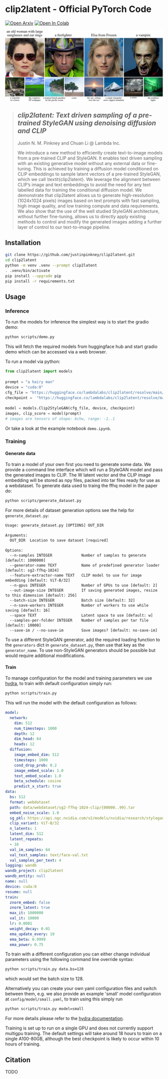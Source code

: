 # clip2latent - Official PyTorch Code

[![Open Arxiv](https://img.shields.io/badge/arXiv-tbc.tbc-b31b1b.svg)](TODO)
[![Open In Colab](https://colab.research.google.com/assets/colab-badge.svg)](https://colab.research.google.com/github/justinpinkney/clip2latent/blob/main/demo.ipynb)

![](images/headline-large.jpeg)

> ## _clip2latent: Text driven sampling of a pre-trained StyleGAN using denoising diffusion and CLIP_
>
> Justin N. M. Pinkney and Chuan Li
> @ Lambda Inc.
>
> We introduce a new method to efficiently create text-to-image models from a pre-trained CLIP and StyleGAN. It enables text driven sampling with an existing generative model without any external data or fine-tuning. This is achieved by training a diffusion model conditioned on CLIP embeddings to sample latent vectors of a pre-trained StyleGAN, which we call \textit{clip2latent}. We leverage the alignment between CLIP’s image and text embeddings to avoid the need for any text labelled data for training the conditional diffusion model. We demonstrate that clip2latent allows us to generate high-resolution (1024x1024 pixels) images based on text prompts with fast sampling, high image quality, and low training compute and data requirements. We also show that the use of the well studied StyleGAN architecture, without further fine-tuning, allows us to directly apply existing methods to control and modify the generated images adding a further layer of control to our text-to-image pipeline.


## Installation

```bash
git clone https://github.com/justinpinkney/clip2latent.git
cd clip2latent
python -m venv .venv --prompt clip2latent
. .venv/bin/activate
pip install --upgrade pip
pip install -r requirements.txt
```

## Usage

### Inference

To run the models for inference the simplest way is to start the gradio demo:

```bash
python scripts/demo.py
```

This will fetch the required models from huggingface hub and start gradio demo which can be accessed via a web browser.

To run a model via python:

```python
from clip2latent import models

prompt = "a hairy man"
device = "cuda:0"
cfg_file = "https://huggingface.co/lambdalabs/clip2latent/resolve/main/ffhq-sg2-510.yaml"
checkpoint =  "https://huggingface.co/lambdalabs/clip2latent/resolve/main/ffhq-sg2-510.ckpt"

model = models.Clip2StyleGAN(cfg_file, device, checkpoint)
images, clip_score = model(prompt)
# images are tensors of shape: bchw, range: -1..1
```

Or take a look at the example notebook `demo.ipynb`.

### Training

#### Generate data

To train a model of your own first you need to generate some data. We provide a command line interface which will run a StyleGAN model and pass the generated images to CLIP. The W latent vector and the CLIP image embedding will be stored as npy files, packed into tar files ready for use as a webdataset. To generate data used to traing the ffhq model in the paper do:

```bash
python scripts/generate_dataset.py
```

For more details of dataset generation options see the help for `generate_dataset.py`:

```
Usage: generate_dataset.py [OPTIONS] OUT_DIR

Arguments:
  OUT_DIR  Location to save dataset [required]

Options:
  --n-samples INTEGER             Number of samples to generate [default: 1000000]
  --generator-name TEXT           Name of predefined generator loader [default: sg2-ffhq-1024]
  --feature-extractor-name TEXT   CLIP model to use for image embedding [default: ViT-B/32]
  --n-gpus INTEGER                Number of GPUs to use [default: 2]
  --out-image-size INTEGER        If saving generated images, resize to this dimension [default: 256]
  --batch-size INTEGER            Batch size [default: 32]
  --n-save-workers INTEGER        Number of workers to use while saving [default: 16]
  --space TEXT                    Latent space to use [default: w]
  --samples-per-folder INTEGER    Number of samples per tar file [default: 10000]
  --save-im / --no-save-im        Save images? [default: no-save-im]
```

To use a different StyleGAN generator, add the required loading function to the `generators` dict in `generate_dataset.py`, then use that key as the `generator_name`. To use non-StyleGAN generators should be possible but would require additional modifications.

#### Train

To manage configuration for the model and training parameters we use [hydra](https://hydra.cc/), to train with default configuration simply run:

```bash
python scripts/train.py
```

This will run the model with the default configuration as follows:

```yaml
model:
  network:
    dim: 512
    num_timesteps: 1000
    depth: 12
    dim_head: 64
    heads: 12
  diffusion:
    image_embed_dim: 512
    timesteps: 1000
    cond_drop_prob: 0.2
    image_embed_scale: 1.0
    text_embed_scale: 1.0
    beta_schedule: cosine
    predict_x_start: true
data:
  bs: 512
  format: webdataset
  path: data/webdataset/sg2-ffhq-1024-clip/{00000..99}.tar
  embed_noise_scale: 1.0
  sg_pkl: https://api.ngc.nvidia.com/v2/models/nvidia/research/stylegan2/versions/1/files/stylegan2-ffhq-1024x1024.pkl
  clip_variant: ViT-B/32
  n_latents: 1
  latent_dim: 512
  latent_repeats:
  - 18
  val_im_samples: 64
  val_text_samples: text/face-val.txt
  val_samples_per_text: 4
logging: wandb
wandb_project: clip2latent
wandb_entity: null
name: null
device: cuda:0
resume: null
train:
  znorm_embed: false
  znorm_latent: true
  max_it: 1000000
  val_it: 10000
  lr: 0.0001
  weight_decay: 0.01
  ema_update_every: 10
  ema_beta: 0.9999
  ema_power: 0.75
```

To train with a different configuration you can either change individual parameters using the following command line override syntax:

```bash
python scripts/train.py data.bs=128
```

which would set the batch size to 128.

Alternatively you can create your own yaml configuration files and switch between them, e.g. we also provide an example 'small' model configuration at `config/model/small.yaml`, to train using this simply run

```bash
python scripts/train.py model=small
```

For more details please refer to the [hydra documentation](https://hydra.cc/docs/intro/).

Training is set up to run on a single GPU and does not currently support multigpu training. The default settings will take around 18 hours to train on a single A100-80GB, although the best checkpoint is likely to occur within 10 hours of training.

## Citation

TODO